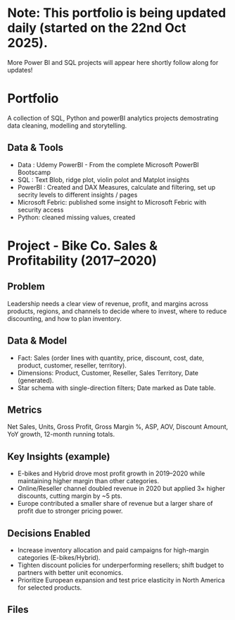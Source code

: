 # Note: This portfolio is being updated daily (started on the 22nd Oct 2025).
More Power BI and SQL projects will appear here shortly follow along for updates!

# Portfolio
A collection of SQL, Python and powerBI analytics projects demostrating data cleaning, modelling and storytelling.

## Data & Tools
- Data : Udemy PowerBI  - From the complete Microsoft PowerBI Bootscamp
- SQL : Text Blob, ridge plot, violin polot and Matplot insights
- PowerBI : Created and DAX Measures, calculate and filtering, set up secrity levels to different insights / pages
- Microsoft Febric: published some insight to Microsoft Febric with security access
- Python: cleaned missing values, created



# Project -  Bike Co. Sales & Profitability (2017–2020)

## Problem
Leadership needs a clear view of revenue, profit, and margins across products, regions, and channels to decide where to invest, where to reduce discounting, 
and how to plan inventory.

## Data & Model
- Fact: Sales (order lines with quantity, price, discount, cost, date, product, customer, reseller, territory).
- Dimensions: Product, Customer, Reseller, Sales Territory, Date (generated).
- Star schema with single-direction filters; Date marked as Date table.

## Metrics
Net Sales, Units, Gross Profit, Gross Margin %, ASP, AOV, Discount Amount, YoY growth, 12-month running totals.

## Key Insights (example)
- E-bikes and Hybrid drove most profit growth in 2019–2020 while maintaining higher margin than other categories.
- Online/Reseller channel doubled revenue in 2020 but applied 3× higher discounts, cutting margin by ~5 pts.
- Europe contributed a smaller share of revenue but a larger share of profit due to stronger pricing power.

## Decisions Enabled
- Increase inventory allocation and paid campaigns for high-margin categories (E-bikes/Hybrid).
- Tighten discount policies for underperforming resellers; shift budget to partners with better unit economics.
- Prioritize European expansion and test price elasticity in North America for selected products.


## Files
